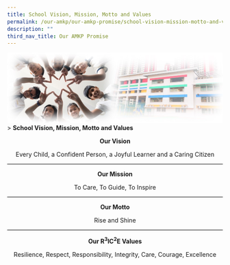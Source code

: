 ```yaml
---
title: School Vision, Mission, Motto and Values
permalink: /our-amkp/our-amkp-promise/school-vision-mission-motto-and-values/
description: ""
third_nav_title: Our AMKP Promise
---
```

![Sub-banner](/images/sub%20banner.jpg)
&gt; **School Vision, Mission, Motto and Values**

**<center>Our Vision</center>**

<center>Every Child, a Confident Person, a Joyful Learner and a Caring Citizen</center>

<hr style="height:1px;border-width:0;color:gray;background-color:black">

**<center>Our Mission</center>**

<center>To Care, To Guide, To Inspire</center>

<hr style="height:1px;border-width:0;color:gray;background-color:black">

**<center>Our Motto</center>**

<center>Rise and Shine</center>

<hr style="height:1px;border-width:0;color:gray;background-color:black">

**<center>Our R<sup>3</sup>IC<sup>2</sup>E Values</center>**

<center>Resilience, Respect, Responsibility, Integrity, Care, Courage, Excellence</center>